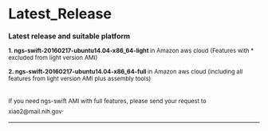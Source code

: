 # Latest_Release
<b>Latest release and suitable platform</b>

<sub><b>1. ngs-swift-20160217-ubuntu14.04-x86_64-light </b> in Amazon aws cloud  (Features with * excluded from light version AMI) </b></sub>


<sub><b>2. ngs-swift-20160217-ubuntu14.04-x86_64-full </b> in Amazon aws cloud  (including all features from light version AMI plus assembly tools) </b></sub>

<br />
<sub>If you need ngs-swift AMI with full features, please send your request to xiao2@mail.nih.gov</sub>.

************************************************************************************************
